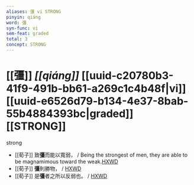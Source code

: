 ```yaml
---
aliases: 彊 vi STRONG
pinyin: qiáng
word: 彊
syn-func: vi
sem-feat: graded
total: 3
concept: STRONG 
---
```

# [[彊]] *[[qiáng]]*  [[uuid-c20780b3-41f9-491b-bb61-a269c1c4b48f|vi]] [[uuid-e6526d79-b134-4e37-8bab-55b4884393bc|graded]] [[STRONG]]
strong
 - [[荀子]] 致**彊**而能以寬弱，
                     / Being the strongest of men, they are able to be magnamimous toward the weak.[HXWD](https://hxwd.org/textview.html?location=KR3a0002_tls_007-2a.23)
 - [[荀子]] **彊**則勝物，
                     / [HXWD](https://hxwd.org/textview.html?location=KR3a0002_tls_009-18a.25)
 - [[荀子]] 是**彊**者之所以反弱也。
                     / [HXWD](https://hxwd.org/textview.html?location=KR3a0002_tls_009-8a.30)